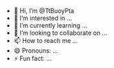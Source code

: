 - 👋 Hi, I’m @TtBuoyPta
- 👀 I’m interested in ...
- 🌱 I’m currently learning ...
- 💞️ I’m looking to collaborate on ...
- 📫 How to reach me ...
- 😄 Pronouns: ...
- ⚡ Fun fact: ...

<!---
TtBuoyPta/TtBuoyPta is a ✨ special ✨ repository because its `README.md` (this file) appears on your GitHub profile.
You can click the Preview link to take a look at your changes.
--->
